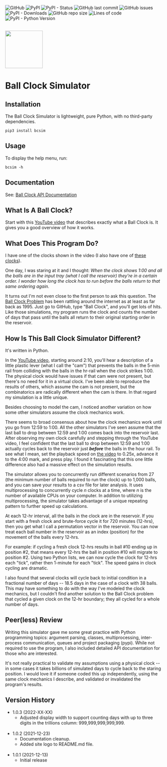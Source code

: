 ![GitHub](https://img.shields.io/github/license/geozeke/bcsim)
![PyPI](https://img.shields.io/pypi/v/bcsim)
![PyPI - Status](https://img.shields.io/pypi/status/bcsim)
![GitHub last commit](https://img.shields.io/github/last-commit/geozeke/bcsim)
![GitHub issues](https://img.shields.io/github/issues/geozeke/bcsim)
![PyPI - Downloads](https://img.shields.io/pypi/dm/bcsim)
![GitHub repo size](https://img.shields.io/github/repo-size/geozeke/bcsim)
![Lines of code](https://img.shields.io/tokei/lines/github/geozeke/bcsim)
![PyPI - Python Version](https://img.shields.io/pypi/pyversions/bcsim)

<br>

<img src="https://drive.google.com/uc?export=view&id=1H04KVAA3ohH_dLXIrC0bXuJXDn3VutKc" width="120"/>

# Ball Clock Simulator

## Installation

The Ball Clock Simulator is lightweight, pure Python, with no third-party dependencies.

```shell
pip3 install bcsim  
```

## Usage

To display the help menu, run:

```shell
bcsim -h
```

## Documentation

See: [Ball Clock API Documentation](https://geozeke.github.io/bcsim)
## What Is A Ball Clock?

Start with this [YouTube video](https://www.youtube.com/watch?v=F7K6GIBWPQw) that describes exactly what a Ball Clock is. It gives you a good overview of how it works.

## What Does This Program Do?

I have one of the clocks shown in the video (I also have one of [these clocks](https://www.idle-tyme.com/)).

One day, I was staring at it and I thought: *When the clock shows 1:00 and all the balls are in the input tray (what I call the reservoir) they're in a certain order. I wonder how long the clock has to run before the balls return to that same ordering again.*

It turns out I'm not even close to the first person to ask this question. The [Ball Clock Problem](http://www.chilton.com/~jimw/ballclk.html) has been rattling around the internet as at least as far back as 1995. Just go to GitHub, type "Ball Clock", and you'll get lots of hits. Like those simulations, my program runs the clock and counts the number of days that pass until the balls all return to their original starting order in the reservoir.

## How Is This Ball Clock Simulator Different?

It's written in Python.

In the [YouTube video](https://www.youtube.com/watch?v=F7K6GIBWPQw), starting around 2:10, you'll hear a description of a little plastic lever (what I call the "cam") that prevents the balls in the 5-min rail from colliding with the balls in the hr-rail when the clock strikes 1:00. The physical clock would have issues if that cam were not present, but there's no need for it in a virtual clock. I've been able to reproduce the results of others, which assume the cam is not present, but the combinatorics are radically different when the cam is there. In that regard my simulation is a little unique.

Besides choosing to model the cam, I noticed another variation on how some other simulators assume the clock mechanics work.

There seems to broad consensus about how the clock mechanics work until you go from 12:59 to 1:00. All the other simulators I've seen assume that the last ball to drop between 12:59 and 1:00 comes back into the reservoir last. After observing my own clock carefully and stepping through the YouTube video, I feel confident that the last ball to drop between 12:59 and 1:00 actually cycles back to the reservoir just ***before*** the balls in the hour rail. To see what I mean, set the playback speed on [the video]((https://www.youtube.com/watch?v=F7K6GIBWPQw)) to 0.25x, advance it to the 4:00 mark, and press play. I found it fascinating that this one little difference also had a massive effect on the simulation results.

The simulator allows you to concurrently run different scenarios from 27 (the minimum number of balls required to run the clock) up to 1,000 balls, and you can save your results to a csv file for later analysis. It uses multiprocessing to concurrently cycle *n* clocks at a time, where *n* is the number of available CPUs on your computer. In addition to utilizing multiprocessing, the simulator takes advantage of a unique repeating pattern to further speed up calculations.

At each 12-hr interval, all the balls in the clock are in the reservoir. If you start with a fresh clock and brute-force cycle it for 720 minutes (12-hrs), then you get what I call a permutation vector in the reservoir. You can now treat each ball number in the reservoir as an index (position) for the movement of the balls every 12-hrs.

For example: if cycling a fresh clock 12-hrs results in ball #10 ending up in position #2, that means every 12-hrs the ball in position #10 will migrate to position #2. Using two Python lists, we can now cycle the clock for 12-hrs each "tick", rather then 1-minute for each "tick". The speed gains in clock cycling are dramatic.

I also found that several clocks will cycle back to initial condition in a fractional number of days -- 18.5 days in the case of a clock with 38 balls. This may have something to do with the way I've modeled the clock mechanics, but I couldn't find another solution to the Ball Clock problem that cycled a given clock on the 12-hr boundary; they all cycled for a whole number of days.

## Peer(less) Review

Writing this simulator gave me some great practice with Python programming topics: argument parsing, classes, multiprocessing, inter-process communication, queues and project packaging (pypi). While not required to use the program, I also included detailed API documentation for those who are interested.

It's not really practical to validate my assumptions using a physical clock -- in some cases it takes billions of simulated days to cycle back to the staring position. I would love it if someone coded this up independently, using the same clock mechanics I describe, and validated or invalidated the program's results.

## Version History

* 1.0.3 (2022-XX-XX)
	* Adjusted display width to support counting days with up to three digits in the trillions column: 999,999,999,999,999.<br><br>
* 1.0.2 (2021-12-23)
	* Documentation cleanup.
	* Added site logo to README.md file.<br><br>
* 1.0.1 (2021-12-13)
	* Initial release
